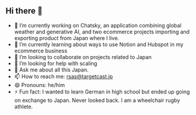 ## Hi there 👋

- 🔭 I’m currently working on Chatsky, an application combining global weather and generative AI, and two ecommerce projects importing and exporting product from Japan where I live.
- 🌱 I’m currently learning about ways to use Notion and Hubspot in my ecommerce business
- 👯 I’m looking to collaborate on projects related to Japan
- 🤔 I’m looking for help with scaling
- 💬 Ask me about all this Japan.
- 📫 How to reach me: rsas@targetcast.jp
- 😄 Pronouns: he/him
- ⚡ Fun fact: I wanted to learn German in high school but ended up going on exchange to Japan. Never looked back. I am a wheelchair rugby athlete.
